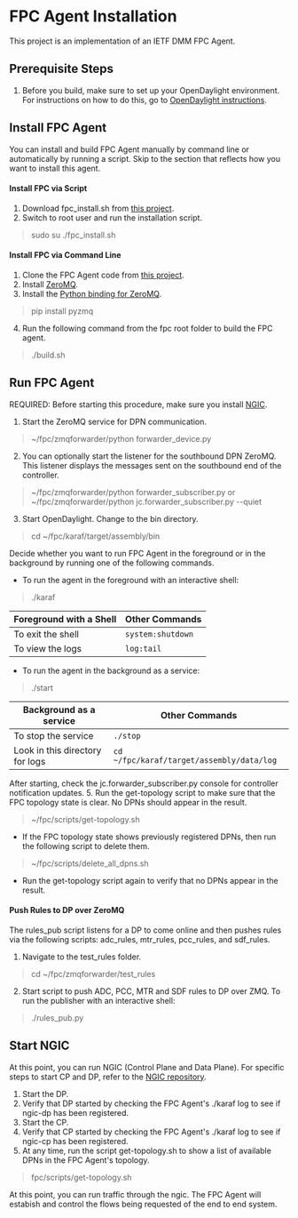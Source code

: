 # FPC Agent Installation
This project is an implementation of an IETF DMM FPC Agent.

## Prerequisite Steps

1. Before you build, make sure to set up your OpenDaylight environment. For instructions on how to do this, go to [OpenDaylight instructions](https://wiki.opendaylight.org/view/GettingStarted:Development_Environment_Setup).
## Install FPC Agent
You can install and build FPC Agent manually by command line or automatically by running a script. Skip to the section that reflects how you want to install this agent.

#### Install FPC via Script
1. Download fpc_install.sh from [this project](https://github.com/opendaylight/fpc).
2. Switch to root user and run the installation script.
> sudo su
> ./fpc_install.sh

#### Install FPC via Command Line

1. Clone the FPC Agent code from [this project](https://github.com/opendaylight/fpc).
2. Install [ZeroMQ](http://zeromq.org/area:download).
3. Install the [Python binding for ZeroMQ](http://zeromq.org/bindings:python). 
> pip install pyzmq
4. Run the following command from the fpc root folder to build the FPC agent.
> ./build.sh

## Run FPC Agent

REQUIRED: Before starting this procedure, make sure you install [NGIC](https://gerrit.opencord.org/#/admin/projects/ngic).

1. Start the ZeroMQ service for DPN communication.
> ~/fpc/zmqforwarder/python forwarder_device.py

2. You can optionally start the listener for the southbound DPN ZeroMQ. This listener displays the messages sent on the southbound end of the controller.
> ~/fpc/zmqforwarder/python forwarder_subscriber.py
or
> ~/fpc/zmqforwarder/python jc.forwarder_subscriber.py --quiet

3. Start OpenDaylight. 
Change to the bin directory.
> cd ~/fpc/karaf/target/assembly/bin

Decide whether you want to run FPC Agent in the foreground or in the background by running one of the following commands.

* To run the agent in the foreground with an interactive shell:
> ./karaf

|Foreground with a Shell                  |Other Commands                       |
|-----------------------------------------|-------------------------------------|
|To exit the shell                        |`system:shutdown`                    |
|To view the logs                         |`log:tail`                           |

* To run the agent in the background as a service:
> ./start

|Background as a service                |Other Commands                           |
|---------------------------------------|-----------------------------------------|
|To stop the service                    |`./stop`                                 |
|Look in this directory for logs        |`cd ~/fpc/karaf/target/assembly/data/log`|
After starting, check the jc.forwarder_subscriber.py console for controller notification updates.
5. Run the get-topology script to make sure that the FPC topology state is clear. No DPNs should appear in the result.
> ~/fpc/scripts/get-topology.sh

* If the FPC topology state shows previously registered DPNs, then run the following script to delete them. 
> ~/fpc/scripts/delete_all_dpns.sh
* Run the get-topology script again to verify that no DPNs appear in the result.

#### Push Rules to DP over ZeroMQ
The rules_pub script listens for a DP to come online and then pushes rules via the following scripts: adc_rules, mtr_rules, pcc_rules, and sdf_rules. 

1. Navigate to the test_rules folder.
> cd ~/fpc/zmqforwarder/test_rules
2. Start script to push ADC, PCC, MTR and SDF rules to DP over ZMQ. To run the publisher with an interactive shell:
> ./rules_pub.py

## Start NGIC
At this point, you can run NGIC (Control Plane and Data Plane). For specific steps to start CP and DP, refer to the [NGIC repository](https://gerrit.opencord.org/#/admin/projects/ngic).

1. Start the DP.
2. Verify that DP started by checking the FPC Agent's ./karaf log to see if ngic-dp has been registered.
3. Start the CP.
4. Verify that CP started by checking the FPC Agent's ./karaf log to see if ngic-cp has been registered.
5. At any time, run the script get-topology.sh to show a list of available DPNs in the FPC Agent's topology.
> fpc/scripts/get-topology.sh

At this point, you can run traffic through the ngic. The FPC Agent will estabish and control the flows being requested of the end to end system.
